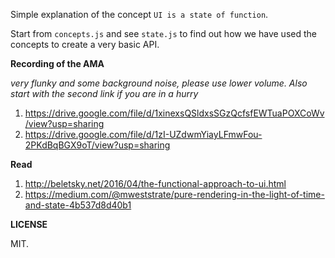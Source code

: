 Simple explanation of the concept `UI is a state of function`.

Start from `concepts.js` and see `state.js` to find out how we have used the
concepts to create a very basic API.

**Recording of the AMA**

_very flunky and some background noise, please use lower volume._
_Also start with the second link if you are in a hurry_

1. https://drive.google.com/file/d/1xinexsQSldxsSGzQcfsfEWTuaPOXCoWv/view?usp=sharing
2. https://drive.google.com/file/d/1zI-UZdwmYiayLFmwFou-2PKdBqBGX9oT/view?usp=sharing

**Read**

1. http://beletsky.net/2016/04/the-functional-approach-to-ui.html
2. https://medium.com/@mweststrate/pure-rendering-in-the-light-of-time-and-state-4b537d8d40b1

**LICENSE**

MIT.
